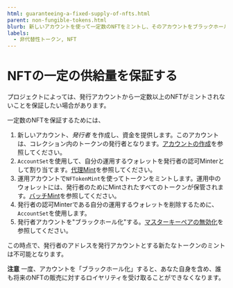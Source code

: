 ```yaml
---
html: guaranteeing-a-fixed-supply-of-nfts.html
parent: non-fungible-tokens.html
blurb: 新しいアカウントを使って一定数のNFTをミントし、そのアカウントをブラックホール化します。
labels:
  - 非代替性トークン, NFT
---
```

# NFTの一定の供給量を保証する

プロジェクトによっては、発行アカウントから一定数以上のNFTがミントされないことを保証したい場合があります。

一定数のNFTを保証するためには、

1. 新しいアカウント、_発行者_ を作成し、資金を提供します。このアカウントは、コレクション内のトークンの発行者となります。[アカウントの作成](accounts.html#アカウントの作成)を参照してください。
1. `AccountSet`を使用して、自分の運用するウォレットを発行者の認可Minterとして割り当てます。[代理Mint](authorize-another-minter.html)を参照してください。
1. 運用アカウントで`NFTokenMint`を使ってトークンをミントします。運用中のウォレットには、発行者のためにMintされたすべてのトークンが保管されます。[バッチMint](nftoken-batch-minting.html)を参照してください。
1. 発行者の認可Minterである自分の運用するウォレットを削除するために、`AccountSet`を使用します。
1. 発行者アカウントを"ブラックホール化"する。[マスターキーペアの無効化](disable-master-key-pair.html)を参照してください。

この時点で、発行者のアドレスを発行アカウントとする新たなトークンのミントは不可能となります。

**注意** 一度、アカウントを「ブラックホール化」すると、あなた自身を含め、誰も将来のNFTの販売に対するロイヤリティを受け取ることができなくなります。
